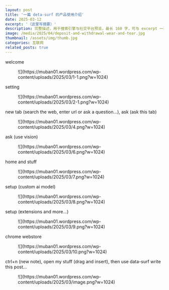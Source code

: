```yaml
---
layout: post
title: '一篇 deta-surf 的产品使用介绍'
date: 2025-03-12
excerpt: '（这里写摘要）'
description: 完整描述，用于搜索引擎与社交平台预览，最长 160 字，可与 excerpt 一致
image: /media/2025/04/deposit-and-withdrawal-wear-and-tear.jpg
thumbnail: /assets/img/thumb.jpg
categories: 互联网
related_posts: true
---
```


welcome

<figure class="wp-block-image size-large">![](https://muban01.wordpress.com/wp-content/uploads/2025/03/1-1.png?w=1024)</figure>setting

<figure class="wp-block-image size-large">![](https://muban01.wordpress.com/wp-content/uploads/2025/03/2-1.png?w=1024)</figure>new tab (search the web, enter url or ask a question...), ask (ask this tab)

<figure class="wp-block-image size-large">![](https://muban01.wordpress.com/wp-content/uploads/2025/03/4.png?w=1024)</figure>ask (use vision)

<figure class="wp-block-image size-large">![](https://muban01.wordpress.com/wp-content/uploads/2025/03/6.png?w=1024)</figure>home and stuff

<figure class="wp-block-image size-large">![](https://muban01.wordpress.com/wp-content/uploads/2025/03/7.png?w=1024)</figure>setup (custom ai model)

<figure class="wp-block-image size-large">![](https://muban01.wordpress.com/wp-content/uploads/2025/03/8.png?w=1024)</figure>setup (extensions and more...)

<figure class="wp-block-image size-large">![](https://muban01.wordpress.com/wp-content/uploads/2025/03/9.png?w=1024)</figure>chrome webstore

<figure class="wp-block-image size-large">![](https://muban01.wordpress.com/wp-content/uploads/2025/03/10.png?w=1024)</figure>ctrl+n (new note), open my stuff (drag and insert), then use data-surf write this post...

<figure class="wp-block-image size-large">![](https://muban01.wordpress.com/wp-content/uploads/2025/03/image.png?w=1024)</figure>